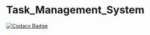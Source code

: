 # Task_Management_System
[![Codacy Badge](https://app.codacy.com/project/badge/Grade/eb5e9f6298bc4cc6b505604075a0cc4e)](https://www.codacy.com/gh/221196/Task_Management_System/dashboard?utm_source=github.com&amp;utm_medium=referral&amp;utm_content=221196/Task_Management_System&amp;utm_campaign=Badge_Grade)
